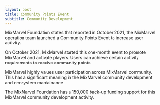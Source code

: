 ```yaml
---
layout: post
title: Community Points Event
subtitle: Community Development 
---
```


MixMarvel Foundation states that reported in October 2021, the MixMarvel operation team launched a Community Points Event to increase user activity. 

On October 2021, MixMarvel started this one-month event to promote MixMarvel and activate players.  Users can achieve certain activity requirements to receive community points. 

MixMarvel highly values user participation across MixMarvel community. This has a significant meaning in the MixMarvel community development and ecosystem mantainance. 

The MixMarvel Foundation has a 150,000 back-up funding support for this MixMarvel community development activity. 

